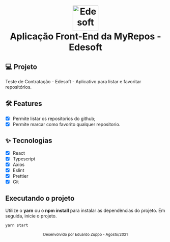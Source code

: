 <h1 align="center">
  <img alt="Edesoft" height="80" title="Edesoft" src="" />
  <br/>
  <span>Aplicação Front-End da MyRepos - Edesoft</span>
</h1>

## 💻 Projeto

Teste de Contratação - Edesoft - Aplicativo para listar e favoritar repositórios.

## :hammer_and_wrench: Features

- [x] Permite listar os repositorios do github;
- [x] Permite marcar como favorito qualquer repositorio.

## ✨ Tecnologias

- [x] React
- [x] Typescript
- [x] Axios
- [x] Eslint
- [x] Prettier
- [x] Git

## Executando o projeto

Utilize o **yarn** ou o **npm install** para instalar as dependências do projeto.
Em seguida, inicie o projeto.

```cl
yarn start
```

<div align="center">
  <small>Desenvolvido por Eduardo Zuppo - Agosto/2021</small>
</div>
